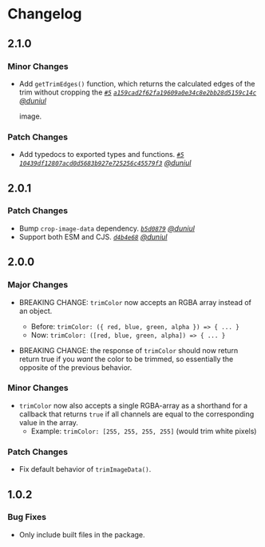 # Changelog

## 2.1.0

### Minor Changes

- Add `getTrimEdges()` function, which returns the calculated edges of the trim without cropping the _[`#5`](https://github.com/duniul/trim-image-data/pull/5) [`a159cad2f62fa19609a0e34c8e2bb28d5159c14c`](https://github.com/duniul/trim-image-data/commit/a159cad2f62fa19609a0e34c8e2bb28d5159c14c) [@duniul](https://github.com/duniul)_

  image.

### Patch Changes

- Add typedocs to exported types and functions. _[`#5`](https://github.com/duniul/trim-image-data/pull/5) [`10439df12807acd0d5683b927e725256c45579f3`](https://github.com/duniul/trim-image-data/commit/10439df12807acd0d5683b927e725256c45579f3) [@duniul](https://github.com/duniul)_

## 2.0.1

### Patch Changes

- Bump `crop-image-data` dependency.
  _[`b5d0879`](https://github.com/duniul/trim-image-data/commit/b5d087938497908e915c22ccf76683c4a63c0058)
  [@duniul](https://github.com/duniul)_
- Support both ESM and CJS.
  _[`d4b4e68`](https://github.com/duniul/trim-image-data/commit/d4b4e688461b25ddc9326dbfe92c06760ae953d5)
  [@duniul](https://github.com/duniul)_

## 2.0.0

### Major Changes

- BREAKING CHANGE: `trimColor` now accepts an RGBA array instead of an object.

  - Before: `trimColor: ({ red, blue, green, alpha }) => { ... }`
  - Now: `trimColor: ([red, blue, green, alpha]) => { ... }`

- BREAKING CHANGE: the response of `trimColor` should now return return true if you _want_ the color
  to be trimmed, so essentially the opposite of the previous behavior.

### Minor Changes

- `trimColor` now also accepts a single RGBA-array as a shorthand for a callback that returns `true`
  if all channels are equal to the corresponding value in the array.
  - Example: `trimColor: [255, 255, 255, 255]` (would trim white pixels)

### Patch Changes

- Fix default behavior of `trimImageData()`.

## 1.0.2

### Bug Fixes

- Only include built files in the package.

